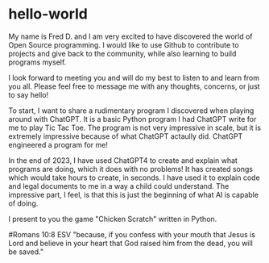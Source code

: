 # hello-world

My name is Fred D. and I am very excited to have discovered the world of Open Source programming.
I would like to use Github to contribute to projects and give back to the community, while also learning to build programs myself.

I look forward to meeting you and will do my best to listen to and learn from you all. 
Please feel free to message me with any thoughts, concerns, or just to say hello!

To start, I want to share a rudimentary program I discovered when playing around with ChatGPT.
It is a basic Python program I had ChatGPT write for me to play Tic Tac Toe. 
The program is not very impressive in scale, but it is extremely impressive because of what ChatGPT actaully did.
ChatGPT engineered a program for me!

In the end of 2023, I have used ChatGPT4 to create and explain what programs are doing, which it does with no problems!
It has created songs which would take hours to create, in seconds. 
I have used it to explain code and legal documents to me in a way a child could understand.
The impressive part, I feel, is that this is just the beginning of what AI is capable of doing.

I present to you the game "Chicken Scratch" written in Python. 

#Romans 10:8 ESV "because, if you confess with your mouth that Jesus is Lord and believe in your heart that God raised him from the dead, you will be saved."
